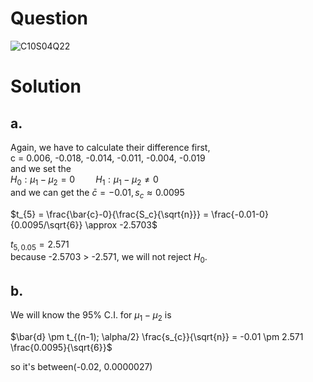 # Question
![C10S04Q22](https://github.com/user-attachments/assets/c616c581-2133-4d46-9112-420702e72f6b)

# Solution
## a.
Again, we have to calculate their difference first,  
c = 0.006, -0.018, -0.014, -0.011, -0.004, -0.019  
and we set the  
$H_0:\mu_1 - \mu_2 = 0 \quad \quad H_1:\mu_1 - \mu_2 \neq 0$  
and we can get the $\bar{c} = -0.01, s_{c} \approx 0.0095$  

$t_{5} = \frac{\bar{c}-0}{\frac{S_c}{\sqrt{n}}} = \frac{-0.01-0}{0.0095/\sqrt{6}} \approx -2.5703$  

$t_{5, 0.05} = 2.571$  
because -2.5703 > -2.571, we will not reject $H_0$.  

## b.
We will know the 95% C.I. for $\mu_1 - \mu_2$ is  

$\bar{d} \pm t_{(n-1); \alpha/2} \frac{s_{c}}{\sqrt{n}} =  -0.01 \pm 2.571 \frac{0.0095}{\sqrt{6}}$ 

so it's between(-0.02, 0.0000027)
